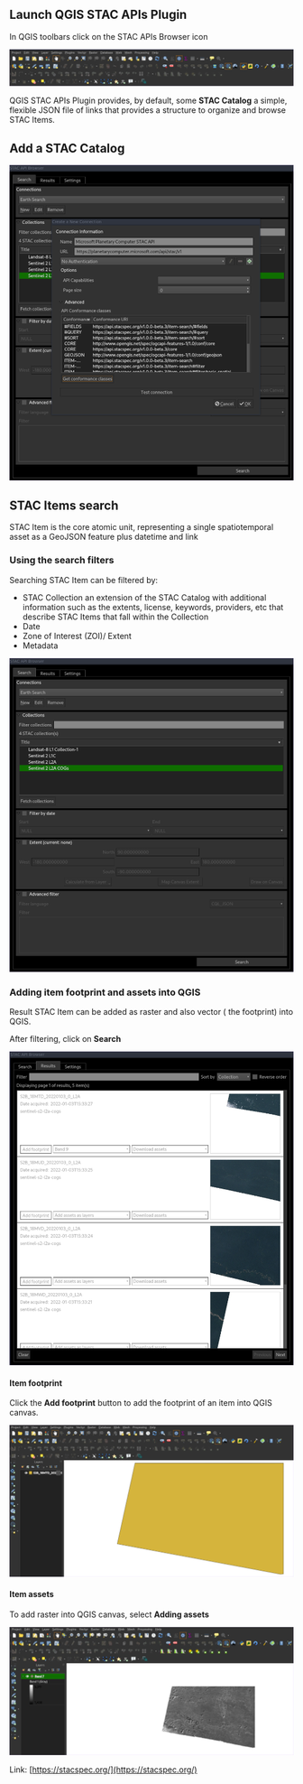 ## Launch QGIS STAC APIs Plugin

In QGIS toolbars click on the STAC APIs Browser icon

![image](images/toolbar.png)


QGIS STAC APIs Plugin provides, by default, some **STAC Catalog** a simple, flexible JSON file of links that provides a
structure to organize and browse STAC Items.


## Add a STAC Catalog

![image](images/add-connection.png)

## STAC Items search

STAC Item is the core atomic unit, representing a single spatiotemporal asset as a GeoJSON feature plus datetime and link

### Using the search filters

Searching STAC Item can be filtered by:

* STAC Collection an extension of the STAC Catalog with additional information such as the extents, license, keywords, providers, etc that describe STAC Items that fall within the Collection
* Date
* Zone of Interest (ZOI)/ Extent
* Metadata

![image](images/filters.png)

### Adding item footprint and assets into QGIS

Result STAC Item can be added as raster and also vector ( the footprint) into QGIS.


After filtering, click on **Search**

![image](images/results.png)

#### Item footprint


Click the **Add footprint** button to add the footprint of an item into QGIS canvas.

![image](images/footprint.png)


#### Item assets


To add raster into QGIS canvas, select **Adding assets**

![image](images/raster.png)



Link: [https://stacspec.org/](https://stacspec.org/)



